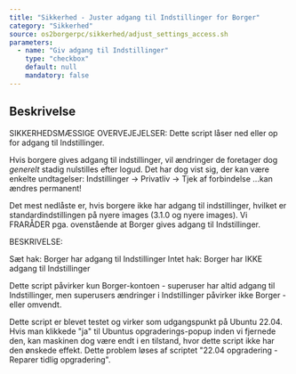 ```yaml
---
title: "Sikkerhed - Juster adgang til Indstillinger for Borger"
category: "Sikkerhed"
source: os2borgerpc/sikkerhed/adjust_settings_access.sh
parameters:
  - name: "Giv adgang til Indstillinger"
    type: "checkbox"
    default: null
    mandatory: false
---
```


## Beskrivelse
SIKKERHEDSMÆSSIGE OVERVEJEJELSER:
Dette script låser ned eller op for adgang til Indstillinger.

Hvis borgere gives adgang til indstillinger, vil ændringer de foretager dog *generelt* stadig nulstilles efter logud. Det har dog vist sig, der kan være enkelte undtagelser: 
Indstillinger -> Privatliv -> Tjek af forbindelse
...kan ændres permanent!

Det mest nedlåste er, hvis borgere ikke har adgang til indstillinger, hvilket er standardindstillingen på nyere images (3.1.0 og nyere images).
Vi FRARÅDER pga. ovenstående at Borger gives adgang til Indstillinger.

BESKRIVELSE:

Sæt hak: Borger har adgang til Indstillinger
Intet hak: Borger har IKKE adgang til Indstillinger

Dette script påvirker kun Borger-kontoen - superuser har altid adgang til Indstillinger, men superusers ændringer i Indstillinger påvirker ikke Borger - eller omvendt.

Dette script er blevet testet og virker som udgangspunkt på Ubuntu 22.04. Hvis man klikkede "ja" til Ubuntus opgraderings-popup inden vi fjernede den, kan maskinen dog være endt i en tilstand, hvor dette script ikke har den ønskede effekt. Dette problem løses af scriptet "22.04 opgradering - Reparer tidlig opgradering".